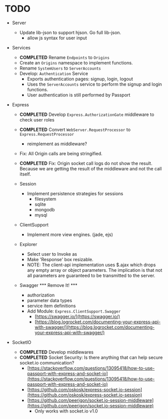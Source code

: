 
# TODO

- Server
	- Update lib-json to support hjson. Go full lib-json.
		- allow js syntax for user input

- Services
	- **COMPLETED** Rename `Endpoints` to `Origins`
	- Create an `Origins` namespace to implement functions.
	- Rename `SystemUsers` to `ServerAccounts`
	- Develop: `Authentication` Service
		- Exports authentication pages: signup, login, logout
		- Uses the `ServerAccounts` service to perform the signup and login functions.
		- User authentication is still performed by Passport

- Express
	- **COMPLETED** Develop `Express.AuthorizationGate` middleware to check user roles
	- **COMPLETED** Convert `WebServer.RequestProcessor` to `Express.RequestProcessor`
		- reimplement as middleware?
	- Fix: All Origin calls are being stringified.
	- **COMPLETED** Fix: Origin socket call logs do not show the result. Because we are getting the result of the middleware and not the call itself.

	- Session
		- Implement persistence strategies for sessions
			- filesystem
			- sqlite
			- mongodb
			- mysql

	- ClientSupport
		- Implement more view engines. (jade, ejs)

	- Explorer
		- Select user to Invoke as
		- Make 'Response' box resizable.
		- NOTE: The client-api implementation uses $.ajax which drops any empty array or object parameters.
			The implication is that not all parameters are guaranteed to be transmitted to the server.

	- Swagger *** Remove It! ***
		- authorization
		- parameter data types
		- service item definitions
		- Add Module: `Express.ClientSupport.Swagger`
			- [https://swagger.io/](https://swagger.io/)
			- [https://blog.logrocket.com/documenting-your-express-api-with-swagger/](https://blog.logrocket.com/documenting-your-express-api-with-swagger/)

- SocketIO
	- **COMPLETED** Develop middlewares
	- **COMPLETED** Socket Security: Is there anything that can help secure socket.io communication?
		- [https://stackoverflow.com/questions/13095418/how-to-use-passport-with-express-and-socket-io](https://stackoverflow.com/questions/13095418/how-to-use-passport-with-express-and-socket-io)
		- [https://github.com/oskosk/express-socket.io-session](https://github.com/oskosk/express-socket.io-session)
		- [https://github.com/peerigon/socket.io-session-middleware](https://github.com/peerigon/socket.io-session-middleware)
			- Only works with socket.io v1.0

